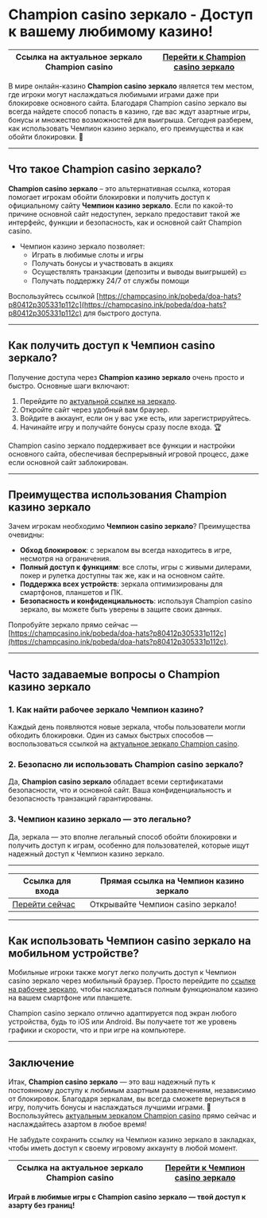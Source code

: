 # Champion casino зеркало - Доступ к вашему любимому казино!

| Ссылка на актуальное зеркало Champion casino | [Перейти к Champion casino зеркало](https://champcasino.ink/pobeda/doa-hats?p80412p305331p112c) |
|-----------------------------------------------|-----------------------------------------------------------------------------------------------|

В мире онлайн-казино **Champion casino зеркало** является тем местом, где игроки могут наслаждаться любимыми играми даже при блокировке основного сайта. Благодаря Champion casino зеркало вы всегда найдете способ попасть в казино, где вас ждут азартные игры, бонусы и множество возможностей для выигрыша. Сегодня разберем, как использовать Чемпион казино зеркало, его преимущества и как обойти блокировки. 🎰

---

## Что такое Champion casino зеркало?

**Champion casino зеркало** – это альтернативная ссылка, которая помогает игрокам обойти блокировки и получить доступ к официальному сайту **Чемпион казино зеркало**. Если по какой-то причине основной сайт недоступен, зеркало предоставит такой же интерфейс, функции и безопасность, как и основной сайт Champion casino. 

- Чемпион казино зеркало позволяет:
  - Играть в любимые слоты и игры
  - Получать бонусы и участвовать в акциях
  - Осуществлять транзакции (депозиты и выводы выигрышей) 💵
  - Получать поддержку 24/7 от службы помощи

Воспользуйтесь ссылкой [https://champcasino.ink/pobeda/doa-hats?p80412p305331p112c](https://champcasino.ink/pobeda/doa-hats?p80412p305331p112c) для быстрого доступа.

---

## Как получить доступ к Чемпион casino зеркало?

Получение доступа через **Champion казино зеркало** очень просто и быстро. Основные шаги включают:

1. Перейдите по [актуальной ссылке на зеркало](https://champcasino.ink/pobeda/doa-hats?p80412p305331p112c).
2. Откройте сайт через удобный вам браузер.
3. Войдите в аккаунт, если он у вас уже есть, или зарегистрируйтесь.
4. Начинайте игру и получайте бонусы сразу после входа. 🏆

Champion casino зеркало поддерживает все функции и настройки основного сайта, обеспечивая беспрерывный игровой процесс, даже если основной сайт заблокирован.

---

## Преимущества использования Champion казино зеркало

Зачем игрокам необходимо **Чемпион casino зеркало**? Преимущества очевидны:

- **Обход блокировок**: с зеркалом вы всегда находитесь в игре, несмотря на ограничения.
- **Полный доступ к функциям**: все слоты, игры с живыми дилерами, покер и рулетка доступны так же, как и на основном сайте.
- **Поддержка всех устройств**: зеркала оптимизированы для смартфонов, планшетов и ПК.
- **Безопасность и конфиденциальность**: используя Champion casino зеркало, вы можете быть уверены в защите своих данных.

Попробуйте зеркало прямо сейчас — [https://champcasino.ink/pobeda/doa-hats?p80412p305331p112c](https://champcasino.ink/pobeda/doa-hats?p80412p305331p112c).

---

## Часто задаваемые вопросы о Champion казино зеркало

### 1. Как найти рабочее зеркало Чемпион казино?

Каждый день появляются новые зеркала, чтобы пользователи могли обходить блокировки. Один из самых быстрых способов — воспользоваться ссылкой на [актуальное зеркало Champion casino](https://champcasino.ink/pobeda/doa-hats?p80412p305331p112c). 

### 2. Безопасно ли использовать Champion casino зеркало?

Да, **Champion casino зеркало** обладает всеми сертификатами безопасности, что и основной сайт. Ваша конфиденциальность и безопасность транзакций гарантированы.

### 3. Чемпион казино зеркало — это легально?

Да, зеркала — это вполне легальный способ обойти блокировки и получить доступ к играм, особенно для пользователей, которые ищут надежный доступ к Чемпион казино зеркало.

---

| Ссылка для входа | Прямая ссылка на Чемпион казино зеркало |
|------------------|----------------------------------------|
| [Перейти сейчас](https://champcasino.ink/pobeda/doa-hats?p80412p305331p112c) | Открывайте Чемпион casino зеркало! |

---

## Как использовать Чемпион casino зеркало на мобильном устройстве?

Мобильные игроки также могут легко получить доступ к Чемпион casino зеркало через мобильный браузер. Просто перейдите по [ссылке на рабочее зеркало](https://champcasino.ink/pobeda/doa-hats?p80412p305331p112c), чтобы наслаждаться полным функционалом казино на вашем смартфоне или планшете.

Champion casino зеркало отлично адаптируется под экран любого устройства, будь то iOS или Android. Вы получаете тот же уровень графики и скорости, что и при игре на компьютере. 

---

## Заключение

Итак, **Champion casino зеркало** — это ваш надежный путь к постоянному доступу к любимым азартным развлечениям, независимо от блокировок. Благодаря зеркалам, вы всегда сможете вернуться в игру, получить бонусы и наслаждаться лучшими играми. 📲 Воспользуйтесь [актуальным зеркалом Champion casino](https://champcasino.ink/pobeda/doa-hats?p80412p305331p112c) прямо сейчас и наслаждайтесь азартом в любое время!

Не забудьте сохранить ссылку на Чемпион казино зеркало в закладках, чтобы иметь доступ к своему игровому аккаунту в любой момент.

| Ссылка на актуальное зеркало Champion casino | [Перейти к Чемпион casino зеркало](https://champcasino.ink/pobeda/doa-hats?p80412p305331p112c) |
|-----------------------------------------------|-----------------------------------------------------------------------------------------------|

**Играй в любимые игры с Champion casino зеркало — твой доступ к азарту без границ!**
